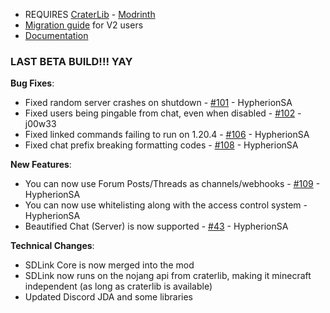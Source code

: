 - REQUIRES [CraterLib](https://www.curseforge.com/minecraft/mc-mods/craterlib) - [Modrinth](https://modrinth.com/mod/craterlib)
- [Migration guide](https://sdlinkbeta.fdd-docs.com/migration/) for V2 users
- [Documentation](https://sdlinkbeta.fdd-docs.com)


### LAST BETA BUILD!!! YAY

**Bug Fixes**:

* Fixed random server crashes on shutdown - [#101](https://github.com/hypherionmc/sdlink/issues/101) - HypherionSA
* Fixed users being pingable from chat, even when disabled - [#102](https://github.com/hypherionmc/sdlink/issues/102) - j00w33
* Fixed linked commands failing to run on 1.20.4 - [#106](https://github.com/hypherionmc/sdlink/issues/106) - HypherionSA
* Fixed chat prefix breaking formatting codes - [#108](https://github.com/hypherionmc/sdlink/issues/108) - HypherionSA

**New Features**:

* You can now use Forum Posts/Threads as channels/webhooks - [#109](https://github.com/hypherionmc/sdlink/issues/109) - HypherionSA
* You can now use whitelisting along with the access control system - HypherionSA
* Beautified Chat (Server) is now supported - [#43](https://github.com/hypherionmc/sdlink/issues/43) - HypherionSA

**Technical Changes**:

* SDLink Core is now merged into the mod
* SDLink now runs on the nojang api from craterlib, making it minecraft independent (as long as craterlib is available)
* Updated Discord JDA and some libraries
